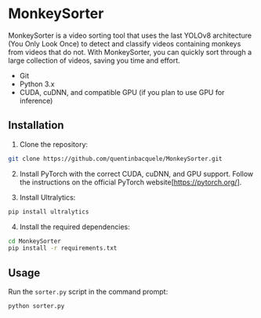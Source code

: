 # MonkeySorter
MonkeySorter is a video sorting tool that uses the last YOLOv8 architecture (You Only Look Once) to detect and classify videos containing monkeys from videos that do not. With MonkeySorter, you can quickly sort through a large collection of videos, saving you time and effort.

- Git
- Python 3.x
- CUDA, cuDNN, and compatible GPU (if you plan to use GPU for inference)

## Installation

1. Clone the repository:

```bash
git clone https://github.com/quentinbacquele/MonkeySorter.git
``` 
2. Install PyTorch with the correct CUDA, cuDNN, and GPU support. Follow the instructions on the official PyTorch website[https://pytorch.org/].

3. Install Ultralytics:

```bash
pip install ultralytics
```
4. Install the required dependencies:

```bash
cd MonkeySorter
pip install -r requirements.txt
```
## Usage 

Run the `sorter.py` script in the command prompt:
```bash
python sorter.py
``` 

